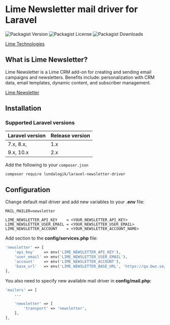 # Lime Newsletter mail driver for Laravel


![Packagist Version](https://img.shields.io/packagist/v/Lundalogik/laravel-newsletter-driver)
![Packagist License](https://img.shields.io/packagist/l/Lundalogik/laravel-newsletter-driver)
![Packagist Downloads](https://img.shields.io/packagist/dm/Lundalogik/laravel-newsletter-driver)

[Lime Technologies](https://www.lime-technologies.com/)

## What is Lime Newsletter?
Lime Newsletter is a Lime CRM add-on for creating and sending email campaigns and newsletters. Benefits include: personalization with CRM data, email templates, dynamic content, and subscriber management.

[Lime Newsletter](https://www.lime-technologies.com/en/add-on/lime-newsletter/)

## Installation

### Supported Laravel versions

| Laravel version | Release version |
|-----------------|-----------------|
| 7.x, 8.x,       | 1.x             |
| 9.x, 10.x       | 2.x             |

Add the following to your ``composer.json``

```
composer require lundalogik/laravel-newsletter-driver
```

## Configuration

Change default mail driver and add new variables to your **.env** file:

```.env
MAIL_MAILER=newsletter 

LIME_NEWSLETTER_API_KEY    = <YOUR_NEWSLETTER_API_KEY>
LIME_NEWSLETTER_USER_EMAIL = <YOUR_NEWSLETTER_USER_EMAIL>
LIME_NEWSLETTER_ACCOUNT    = <YOUR_NEWSLETTER_ACCOUNT_NAME>
```

Add section to the **config/services.php** file:

```php
'newsletter' => [
    'api_key'    => env('LIME_NEWSLETTER_API_KEY'),
    'user_email' => env('LIME_NEWSLETTER_USER_EMAIL'),
    'account'    => env('LIME_NEWSLETTER_ACCOUNT'),
    'base_url'   => env('LIME_NEWSLETTER_BASE_URL', 'https://qa.bwz.se/bedrock/'),
],
```

You also need to specify new available mail driver in **config/mail.php**:

```php
'mailers' => [
    ... 

    'newsletter' => [
        'transport' => 'newsletter',
    ],
],
```
